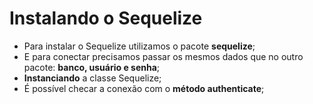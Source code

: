 # Instalando o Sequelize

- Para instalar o Sequelize utilizamos o pacote **sequelize**;
- E para conectar precisamos passar os mesmos dados que no outro pacote: **banco, usuário e senha**;
- **Instanciando** a classe Sequelize;
- É possível checar a conexão com o **método authenticate**;
